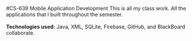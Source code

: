 #CS-639 Mobile Application Development
This is all my class work. All the applications that I built throughout the semester. <br><br>
<b>Technologies used:</b> Java, XML, SQLite, Firebase, GitHub, and BlackBoard collaborate.
